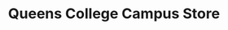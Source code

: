 ---
title: "Queens College Campus Store"
url: /queens/queens-college-campus-store/
shop: clothes
---